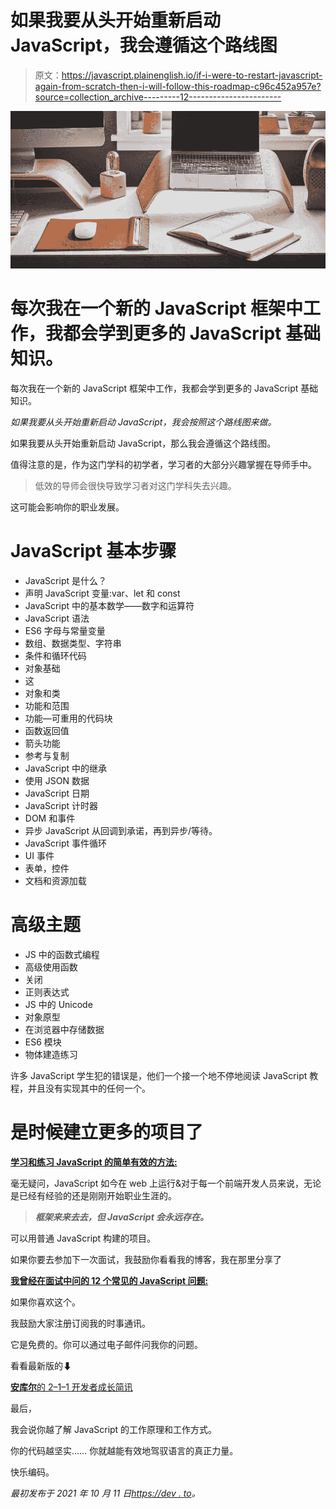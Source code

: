 # 如果我要从头开始重新启动 JavaScript，我会遵循这个路线图

> 原文：<https://javascript.plainenglish.io/if-i-were-to-restart-javascript-again-from-scratch-then-i-will-follow-this-roadmap-c96c452a957e?source=collection_archive---------12----------------------->

![](img/82b823d25781ebd429815b255e622211.png)

# 每次我在一个新的 JavaScript 框架中工作，我都会学到更多的 JavaScript 基础知识。

每次我在一个新的 JavaScript 框架中工作，我都会学到更多的 JavaScript 基础知识。

*如果我要从头开始重新启动 JavaScript，我会按照这个路线图来做。*

如果我要从头开始重新启动 JavaScript，那么我会遵循这个路线图。

值得注意的是，作为这门学科的初学者，学习者的大部分兴趣掌握在导师手中。

> 低效的导师会很快导致学习者对这门学科失去兴趣。

这可能会影响你的职业发展。

# JavaScript 基本步骤

*   JavaScript 是什么？
*   声明 JavaScript 变量:var、let 和 const
*   JavaScript 中的基本数学——数字和运算符
*   JavaScript 语法
*   ES6 字母与常量变量
*   数组、数据类型、字符串
*   条件和循环代码
*   对象基础
*   这
*   对象和类
*   功能和范围
*   功能—可重用的代码块
*   函数返回值
*   箭头功能
*   参考与复制
*   JavaScript 中的继承
*   使用 JSON 数据
*   JavaScript 日期
*   JavaScript 计时器
*   DOM 和事件
*   异步 JavaScript 从回调到承诺，再到异步/等待。
*   JavaScript 事件循环
*   UI 事件
*   表单，控件
*   文档和资源加载

# 高级主题

*   JS 中的函数式编程
*   高级使用函数
*   关闭
*   正则表达式
*   JS 中的 Unicode
*   对象原型
*   在浏览器中存储数据
*   ES6 模块
*   物体建造练习

许多 JavaScript 学生犯的错误是，他们一个接一个地不停地阅读 JavaScript 教程，并且没有实现其中的任何一个。

# 是时候建立更多的项目了

[**学习和练习 JavaScript 的简单有效的方法:**](/a-simple-and-effective-way-to-learn-practice-javascript-4c43aef62cf7)

毫无疑问，JavaScript 如今在 web 上运行&对于每一个前端开发人员来说，无论是已经有经验的还是刚刚开始职业生涯的。

> ***框架来来去去，但 JavaScript 会永远存在。***

可以用普通 JavaScript 构建的项目。

如果你要去参加下一次面试，我鼓励你看看我的博客，我在那里分享了

[**我曾经在面试中问的 12 个常见的 JavaScript 问题:**](/12-common-javascript-questions-i-used-to-ask-in-interview-be39ce27b3c5)

如果你喜欢这个。

我鼓励大家注册订阅我的时事通讯。

它是免费的。你可以通过电子邮件问我你的问题。

看看最新版的⬇

[**安库尔**的 2–1–1 开发者成长简讯 ](https://www.getrevue.co/profile/AnkurTyagi)

最后，

我会说你越了解 JavaScript 的工作原理和工作方式。

你的代码越坚实……
你就越能有效地驾驭语言的真正力量。

快乐编码。

*最初发布于 2021 年 10 月 11 日*[*https://dev . to*](https://dev.to/tyaga001/if-i-were-to-restart-javascript-again-from-scratch-then-i-will-follow-this-roadmap-5c02)*。*